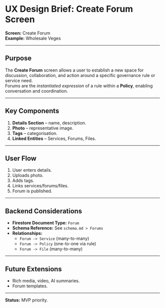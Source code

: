 # UX Design Brief: Create Forum Screen

**Screen:** Create Forum  
**Example:** Wholesale Veges  

---

## Purpose
The **Create Forum** screen allows a user to establish a new space for discussion, collaboration, and action around a specific governance rule or service need.  
Forums are the *instantiated expression* of a rule within a **Policy**, enabling conversation and coordination.  

---

## Key Components
1. **Details Section** – name, description.  
2. **Photo** – representative image.  
3. **Tags** – categorisation.  
4. **Linked Entities** – Services, Forums, Files.  

---

## User Flow
1. User enters details.  
2. Uploads photo.  
3. Adds tags.  
4. Links services/forums/files.  
5. Forum is published.  

---

## Backend Considerations
- **Firestore Document Type:** `Forum`  
- **Schema Reference:** See `schema.md > Forums`  
- **Relationships:**  
  - `Forum -> Service` (many-to-many)  
  - `Forum -> Policy` (one-to-one via rule)  
  - `Forum -> File` (many-to-many)  

---

## Future Extensions
- Rich media, video, AI summaries.  
- Forum templates.  

---

**Status:** MVP priority.
